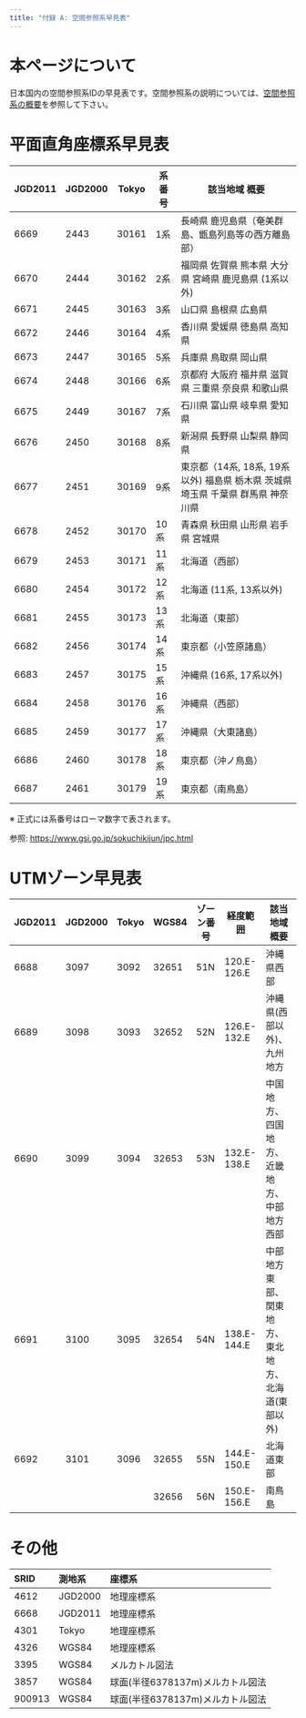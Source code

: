 ```yaml
---
title: "付録 A: 空間参照系早見表"
---
```


# 本ページについて

日本国内の空間参照系IDの早見表です。空間参照系の説明については、[空間参照系の概要](srs)を参照して下さい。

# 平面直角座標系早見表

|JGD2011|JGD2000|Tokyo|系番号|該当地域 概要|
|-------|-------|-----|------|--------|
|6669|2443|30161|1系|長崎県 鹿児島県（奄美群島、甑島列島等の西方離島部）|
|6670|2444|30162|2系|福岡県 佐賀県 熊本県 大分県 宮崎県 鹿児島県 (1系以外)|
|6671|2445|30163|3系|山口県 島根県 広島県|
|6672|2446|30164|4系|香川県 愛媛県 徳島県 高知県|
|6673|2447|30165|5系|兵庫県 鳥取県 岡山県|
|6674|2448|30166|6系|京都府 大阪府 福井県 滋賀県 三重県 奈良県 和歌山県|
|6675|2449|30167|7系|石川県 富山県 岐阜県 愛知県|
|6676|2450|30168|8系|新潟県 長野県 山梨県 静岡県|
|6677|2451|30169|9系|東京都（14系, 18系, 19系以外) 福島県 栃木県 茨城県 埼玉県 千葉県 群馬県 神奈川県|
|6678|2452|30170|10系|青森県 秋田県 山形県 岩手県 宮城県|
|6679|2453|30171|11系|北海道（西部）|
|6680|2454|30172|12系|北海道 (11系, 13系以外)|
|6681|2455|30173|13系|北海道（東部）|
|6682|2456|30174|14系|東京都（小笠原諸島）|
|6683|2457|30175|15系|沖縄県 (16系, 17系以外)|
|6684|2458|30176|16系|沖縄県（西部）|
|6685|2459|30177|17系|沖縄県（大東諸島）|
|6686|2460|30178|18系|東京都（沖ノ鳥島）|
|6687|2461|30179|19系|東京都（南鳥島）|

※ 正式には系番号はローマ数字で表されます。

参照: https://www.gsi.go.jp/sokuchikijun/jpc.html

# UTMゾーン早見表

|JGD2011|JGD2000|Tokyo|WGS84|ゾーン番号|経度範囲|該当地域 概要|
|-------|-------|-----|-----|----------|--------|--------|
|6688|3097|3092|32651|51N|120.E-126.E|沖縄県西部|
|6689|3098|3093|32652|52N|126.E-132.E|沖縄県(西部以外)、九州地方|
|6690|3099|3094|32653|53N|132.E-138.E|中国地方、四国地方、近畿地方、中部地方西部|
|6691|3100|3095|32654|54N|138.E-144.E|中部地方東部、関東地方、東北地方、北海道(東部以外)|
|6692|3101|3096|32655|55N|144.E-150.E|北海道東部|
||||32656|56N|150.E-156.E|南鳥島|

# その他

|SRID|測地系|座標系|
|:---|:----|:---------------|
|4612|JGD2000|地理座標系|
|6668|JGD2011|地理座標系|
|4301|Tokyo|地理座標系|
|4326|WGS84|地理座標系|
|3395|WGS84|メルカトル図法|
|3857|WGS84|球面(半径6378137m)メルカトル図法|
|900913|WGS84|球面(半径6378137m)メルカトル図法|

